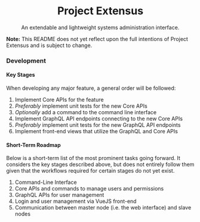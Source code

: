 <h1 align="center">Project Extensus</h1>
<p align="center">An extendable and lightweight systems administration interface.</p>

**Note:** This README does not yet reflect upon the full intentions of Project Extensus and is subject to change.

### Development

#### Key Stages

When developing any major feature, a general order will be followed:
1. Implement Core APIs for the feature
2. *Preferably* implement unit tests for the new Core APIs
3. *Optionally* add a command to the command line interface
4. Implement GraphQL API endpoints connecting to the new Core APIs
5. *Preferably* implement unit tests for the new GraphQL API endpoints
6. Implement front-end views that utilize the GraphQL and Core APIs

#### Short-Term Roadmap

Below is a short-term list of the most prominent tasks going forward. It considers the key stages described above, but does not entirely follow them given that the workflows required for certain stages do not yet exist.
1. Command-Line Interface
2. Core APIs and commands to manage users and permissions
3. GraphQL APIs for user management
4. Login and user management via VueJS front-end
5. Communication between master node (i.e. the web interface) and slave nodes
